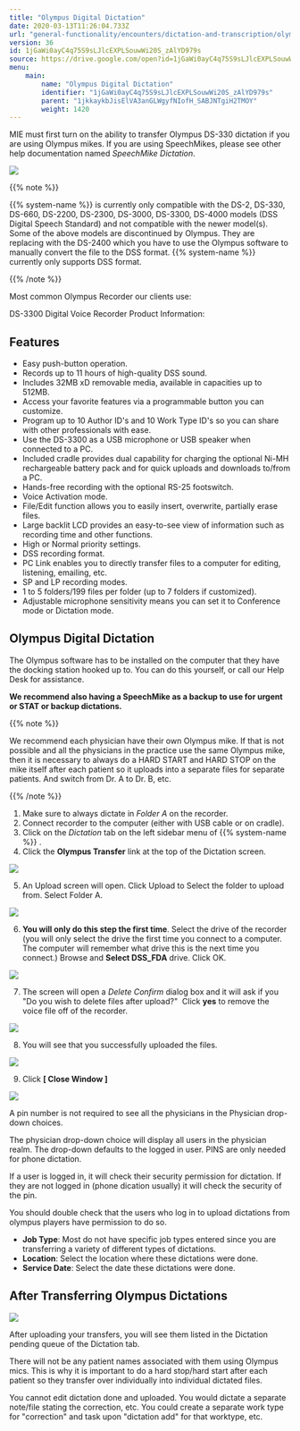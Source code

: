 ```yaml
---
title: "Olympus Digital Dictation"
date: 2020-03-13T11:26:04.733Z
url: "general-functionality/encounters/dictation-and-transcription/olympus-digital-dictation.html"
version: 36
id: 1jGaWi0ayC4q75S9sLJlcEXPLSouwWi20S_zAlYD979s
source: https://drive.google.com/open?id=1jGaWi0ayC4q75S9sLJlcEXPLSouwWi20S_zAlYD979s
menu:
    main:
        name: "Olympus Digital Dictation"
        identifier: "1jGaWi0ayC4q75S9sLJlcEXPLSouwWi20S_zAlYD979s"
        parent: "1jkkaykbJisElVA3anGLWgyfNIofH_SABJNTgiH2TMOY"
        weight: 1420
---
```

MIE must first turn on the ability to transfer Olympus DS-330 dictation if you are using Olympus mikes. If you are using SpeechMikes, please see other help documentation named *SpeechMike Dictation*.

![](../../../external_files/79df33e750a3674415b61aff3b5c8424.png)

{{% note %}}

{{% system-name %}} is currently only compatible with the DS-2, DS-330, DS-660, DS-2200, DS-2300, DS-3000, DS-3300, DS-4000 models (DSS Digital Speech Standard) and not compatible with the newer model(s).  Some of the above models are discontinued by Olympus. They are replacing with the DS-2400 which you have to use the Olympus software to manually convert the file to the DSS format. {{% system-name %}} currently only supports DSS format.

{{% /note %}}


Most common Olympus Recorder our clients use:

DS-3300 Digital Voice Recorder Product Information:

## Features

* Easy push-button operation.
* Records up to 11 hours of high-quality DSS sound.
* Includes 32MB xD removable media, available in capacities up to 512MB.
* Access your favorite features via a programmable button you can customize.
* Program up to 10 Author ID's and 10 Work Type ID's so you can share with other professionals with ease.
* Use the DS-3300 as a USB microphone or USB speaker when connected to a PC.
* Included cradle provides dual capability for charging the optional Ni-MH rechargeable battery pack and for quick uploads and downloads to/from a PC.
* Hands-free recording with the optional RS-25 footswitch.
* Voice Activation mode.
* File/Edit function allows you to easily insert, overwrite, partially erase files.
* Large backlit LCD provides an easy-to-see view of information such as recording time and other functions.
* High or Normal priority settings.
* DSS recording format.
* PC Link enables you to directly transfer files to a computer for editing, listening, emailing, etc.
* SP and LP recording modes.
* 1 to 5 folders/199 files per folder (up to 7 folders if customized).
* Adjustable microphone sensitivity means you can set it to Conference mode or Dictation mode.

## Olympus Digital Dictation

The Olympus software has to be installed on the computer that they have the docking station hooked up to. You can do this yourself, or call our Help Desk for assistance.

**We recommend also having a SpeechMike as a backup to use for urgent or STAT or backup dictations.**

{{% note %}}

We recommend each physician have their own Olympus mike. If that is not possible and all the physicians in the practice use the same Olympus mike, then it is necessary to always do a HARD START and HARD STOP on the mike itself after each patient so it uploads into a separate files for separate patients. And switch from Dr. A to Dr. B, etc.

{{% /note %}}




1. Make sure to always dictate in <em>Folder A</em> on the recorder.
2. Connect recorder to the computer (either with USB cable or on cradle).
3. Click on the <em>Dictation</em> tab on the left sidebar menu of {{% system-name %}} .
4. Click the <strong>Olympus Transfer</strong> link at the top of the Dictation screen.



![](../../../external_files/7b5b1ae9b3c5fdd66a3a739d1cafcc1f.png)



5. An Upload screen will open. Click Upload to Select the folder to upload from. Select Folder A.



![](../../../external_files/a4bc408f56dfea86c558f6151d4e089c.png)



6. <strong>You will only do this step the first time</strong>. Select the drive of the recorder (you will only select the drive the first time you connect to a computer.  The computer will remember what drive this is the next time you connect.) Browse and <strong>Select DSS_FDA</strong> drive. Click OK.



![](../../../external_files/61c114156a68d4720974a612d162af1f.png)



7. The screen will open a <em>Delete Confirm</em> dialog box and it will ask if you "Do you wish to delete files after upload?"  Click <strong>yes</strong> to remove the voice file off of the recorder.



![](../../../external_files/aa1b24fb96705b404e5656eed51d62c8.png)



8. You will see that you successfully uploaded the files.



![](../../../external_files/97d73667454f8013b3211b4c8fd387a1.png)



9. Click <strong>[ Close Window ]</strong>



![](../../../external_files/c0f53d0a6310c1882a4a414ca0456182.png)





A pin number is not required to see all the physicians in the Physician drop-down choices.



The physician drop-down choice will display all users in the physician realm. The drop-down defaults to the logged in user. PINS are only needed for phone dictation.



If a user is logged in, it will check their security permission for dictation. If they are not logged in (phone dication usually) it will check the security of the pin.



You should double check that the users who log in to upload dictations from olympus players have permission to do so.

* <strong>Job Type</strong>: Most do not have specific job types entered since you are transferring a variety of different types of dictations.
* <strong>Location</strong>: Select the location where these dictations were done.
* <strong>Service Date</strong>: Select the date these dictations were done.

## After Transferring Olympus Dictations

![](../../../external_files/afe0ea1abae1c75cc19f25b40c985a86.png)

After uploading your transfers, you will see them listed in the Dictation pending queue of the Dictation tab.

There will not be any patient names associated with them using Olympus mics. This is why it is important to do a hard stop/hard start after each patient so they transfer over individually into individual dictated files.

You cannot edit dictation done and uploaded. You would dictate a separate note/file stating the correction, etc. You could create a separate work type for "correction" and task upon "dictation add" for that worktype, etc.

